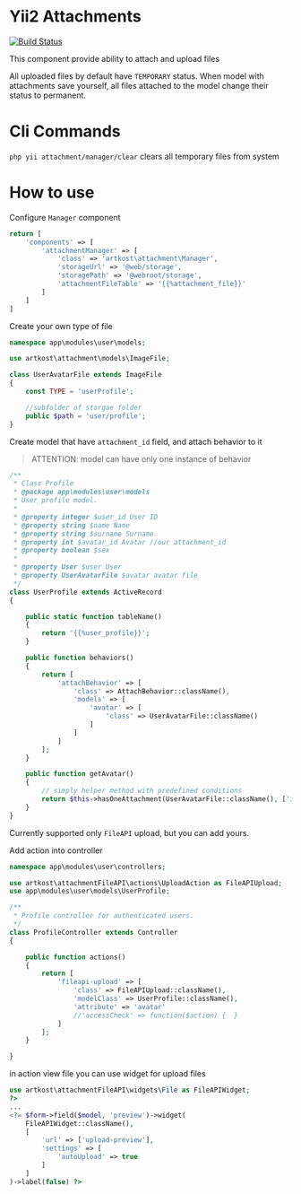 # Yii2 Attachments
[![Build Status](https://travis-ci.org/artkost/yii2-attachment.svg?branch=master)](https://travis-ci.org/artkost/yii2-attachment)

This component provide ability to attach and upload files

All uploaded files by default have  `TEMPORARY` status.
When model with attachments save yourself, all files attached to the model change their status to permanent.


# Cli Commands

`php yii attachment/manager/clear` clears all temporary files from system

# How to use

Configure `Manager` component

```php
return [
    'components' => [
        'attachmentManager' => [
            'class' => 'artkost\attachment\Manager',
            'storageUrl' => '@web/storage',
            'storagePath' => '@webroot/storage',
            'attachmentFileTable' => '{{%attachment_file}}'
        ]
    ]
]
```

Create your own type of file
```php 
namespace app\modules\user\models;

use artkost\attachment\models\ImageFile;

class UserAvatarFile extends ImageFile
{
    const TYPE = 'userProfile';

    //subfolder of storgae folder
    public $path = 'user/profile';
}
```

Create model that have `attachment_id` field, and attach behavior to it
> ATTENTION: model can have only one instance of behavior

```php
/**
 * Class Profile
 * @package app\modules\user\models
 * User profile model.
 *
 * @property integer $user_id User ID
 * @property string $name Name
 * @property string $surname Surname
 * @property int $avatar_id Avatar //our attachment_id
 * @property boolean $sex
 *
 * @property User $user User
 * @property UserAvatarFile $avatar avatar file
 */
class UserProfile extends ActiveRecord
{

    public static function tableName()
    {
        return '{{%user_profile}}';
    }

    public function behaviors()
    {
        return [
            'attachBehavior' => [
                'class' => AttachBehavior::className(),
                'models' => [
                    'avatar' => [
                        'class' => UserAvatarFile::className()
                    ]
                ]
            ]
        ];
    }

    public function getAvatar()
    {
        // simply helper method with predefined conditions
        return $this->hasOneAttachment(UserAvatarFile::className(), ['id' => 'avatar_id']);
    }
}
```

Currently supported only `FileAPI` upload, but you can add yours.

Add action into controller
```php
namespace app\modules\user\controllers;

use artkost\attachmentFileAPI\actions\UploadAction as FileAPIUpload;
use app\modules\user\models\UserProfile;

/**
 * Profile controller for authenticated users.
 */
class ProfileController extends Controller
{

    public function actions()
    {
        return [
            'fileapi-upload' => [
                'class' => FileAPIUpload::className(),
                'modelClass' => UserProfile::className(),
                'attribute' => 'avatar'
                //'accessCheck' => function($action) {  }
            ]
        ];
    }

}
```

in action view file you can use widget for upload files

```php
use artkost\attachmentFileAPI\widgets\File as FileAPIWidget;
?>
...
<?= $form->field($model, 'preview')->widget(
    FileAPIWidget::className(),
    [
        'url' => ['upload-preview'],
        'settings' => [
            'autoUpload' => true
        ]
    ]
)->label(false) ?>
```
